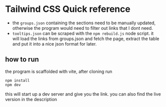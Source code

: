 # Tailwind CSS Quick reference

-   the `groups.json` containing the sections need to be manually updated, otherwise the program would need to filter out links that I dont need.
-   `tooltips.json` can be scraped with the `npm rebuild.js` node script. it will load the links from groups.json and fetch the page, extract the table and put it into a nice json format for later.

## how to run

the program is scaffolded with vite, after cloning run
```
npm install
npm dev
```
this will start up a dev server and give you the link. you can also find the live version in the description
